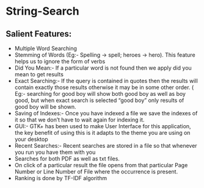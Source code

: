 # String-Search

## Salient Features:

* Multiple Word Searching
* Stemming of Words (Eg:- Spelling -> spell; heroes -> hero). This feature helps us to ignore the form of verbs 
* Did You Mean:- If a particular word is not found then we apply did you mean to get results
* Exact Searching:- If the query is contained in quotes then the results will contain exactly those results otherwise it may be in some other order. ( Eg:- searching for good boy will show both good boy as well as boy good, but when exact search is selected “good boy” only results of good boy will be shown.
* Saving of Indexes:- Once you have indexed a file we save the indexes of it so that we don’t have to wait again for indexing it.
* GUI:- GTK+ has been used to make User Interface for this application, the key benefit of using this is it adapts to the theme you are using on your desktop
* Recent Searches:- Recent searches are stored in a file so that whenever you run you have them with you
* Searches for both PDF as well as txt files.
* On click of a particular result the file opens from that particular Page Number or Line Number of File where the occurrence is present.
* Ranking is done by TF-IDF algorithm

